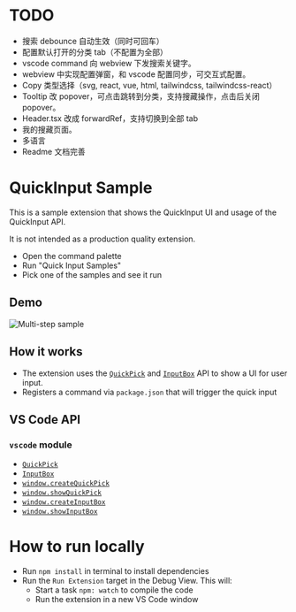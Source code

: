 # TODO

* 搜索 debounce 自动生效（同时可回车）
* 配置默认打开的分类 tab（不配置为全部）
* vscode command 向 webview 下发搜索关键字。
* webview 中实现配置弹窗，和 vscode 配置同步，可交互式配置。
* Copy 类型选择（svg, react, vue, html, tailwindcss, tailwindcss-react）
* Tooltip 改 popover，可点击跳转到分类，支持搜藏操作，点击后关闭 popover。
* Header.tsx 改成 forwardRef，支持切换到全部 tab
* 我的搜藏页面。
* 多语言
* Readme 文档完善


# QuickInput Sample

This is a sample extension that shows the QuickInput UI and usage of the QuickInput API.

It is not intended as a production quality extension.

- Open the command palette
- Run "Quick Input Samples"
- Pick one of the samples and see it run

## Demo

![Multi-step sample](https://raw.githubusercontent.com/Microsoft/vscode-extension-samples/main/quickinput-sample/preview.gif)

## How it works

- The extension uses the [`QuickPick`](https://code.visualstudio.com/api/references/vscode-api#QuickPick) and [`InputBox`](https://code.visualstudio.com/api/references/vscode-api#InputBox) API to show a UI for user input.
- Registers a command via `package.json` that will trigger the quick input

## VS Code API

### `vscode` module

- [`QuickPick`](https://code.visualstudio.com/api/references/vscode-api#QuickPick)
- [`InputBox`](https://code.visualstudio.com/api/references/vscode-api#InputBox)
- [`window.createQuickPick`](https://code.visualstudio.com/api/references/vscode-api#window.createQuickPick)
- [`window.showQuickPick`](https://code.visualstudio.com/api/references/vscode-api#window.showQuickPick)
- [`window.createInputBox`](https://code.visualstudio.com/api/references/vscode-api#window.createInputBox)
- [`window.showInputBox`](https://code.visualstudio.com/api/references/vscode-api#window.showInputBox)

# How to run locally

- Run `npm install` in terminal to install dependencies
- Run the `Run Extension` target in the Debug View. This will:
	- Start a task `npm: watch` to compile the code
	- Run the extension in a new VS Code window
